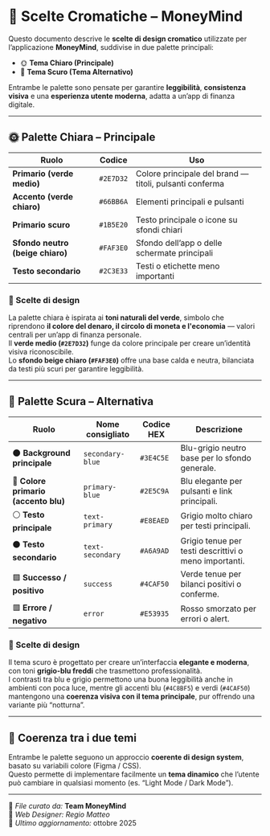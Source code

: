 # 🎨 Scelte Cromatiche – MoneyMind

Questo documento descrive le **scelte di design cromatico** utilizzate per l’applicazione **MoneyMind**, suddivise in due palette principali:  
- 🌞 **Tema Chiaro (Principale)**
- 🌙 **Tema Scuro (Tema Alternativo)**  

Entrambe le palette sono pensate per garantire **leggibilità**, **consistenza visiva** e una **esperienza utente moderna**, adatta a un’app di finanza digitale.

---

## 🌞 Palette Chiara – Principale

| Ruolo                            | Codice    | Uso                                                     |
| -------------------------------- | --------- | ------------------------------------------------------- |
| **Primario (verde medio)**       | `#2E7D32` | Colore principale del brand — titoli, pulsanti conferma |
| **Accento (verde chiaro)**       | `#66BB6A` | Elementi principali e pulsanti                          |
| **Primario scuro**               | `#1B5E20` | Testo principale o icone su sfondi chiari               |
| **Sfondo neutro (beige chiaro)** | `#FAF3E0` | Sfondo dell’app o delle schermate principali            |
| **Testo secondario**             | `#2C3E33` | Testi o etichette meno importanti                       |

### 🧩 Scelte di design
La palette chiara è ispirata ai **toni naturali del verde**, simbolo che riprendono **il colore del denaro, il circolo di moneta e l'economia** — valori centrali per un’app di finanza personale.  
Il **verde medio (`#2E7D32`)** funge da colore principale per creare un’identità visiva riconoscibile.  
Lo **sfondo beige chiaro (`#FAF3E0`)** offre una base calda e neutra, bilanciata da testi più scuri per garantire leggibilità.

---

## 🌙 Palette Scura – Alternativa

| Ruolo | Nome consigliato | Codice HEX | Descrizione |
|-------|------------------|-------------|--------------|
| 🌑 **Background principale** | `secondary-blue` | `#3E4C5E` | Blu-grigio neutro base per lo sfondo generale. |
| 🔹 **Colore primario (accento blu)** | `primary-blue` | `#2E5C9A` | Blu elegante per pulsanti e link principali. |
| ⚪ **Testo principale** | `text-primary` | `#E8EAED` | Grigio molto chiaro per testi principali. |
| ⚫ **Testo secondario** | `text-secondary` | `#A6A9AD` | Grigio tenue per testi descrittivi o meno importanti. |
| 🟩 **Successo / positivo** | `success` | `#4CAF50` | Verde tenue per bilanci positivi o conferme. |
| 🟥 **Errore / negativo** | `error` | `#E53935` | Rosso smorzato per errori o alert. |

### 🧠 Scelte di design
Il tema scuro è progettato per creare un’interfaccia **elegante e moderna**, con toni **grigio-blu freddi** che trasmettono professionalità.  
I contrasti tra blu e grigio permettono una buona leggibilità anche in ambienti con poca luce, mentre gli accenti blu (`#4C8BF5`) e verdi (`#4CAF50`) mantengono una **coerenza visiva con il tema principale**, pur offrendo una variante più “notturna”.

---

## 🔄 Coerenza tra i due temi
Entrambe le palette seguono un approccio **coerente di design system**, basato su variabili colore (Figma / CSS).  
Questo permette di implementare facilmente un **tema dinamico** che l’utente può cambiare in qualsiasi momento (es. “Light Mode / Dark Mode”).

---

📁 *File curato da:* **Team MoneyMind**  
👤 *Web Designer:* *Regio Matteo*  
📅 *Ultimo aggiornamento:* ottobre 2025
